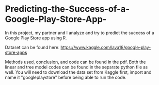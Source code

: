 # Predicting-the-Success-of-a-Google-Play-Store-App-

In this project, my partner and I analyze and try to predict the success of a Google Play Store app using R.

Dataset can be found here: https://www.kaggle.com/lava18/google-play-store-apps

Methods used, conclusion, and code can be found in the pdf. Both the linear and tree model codes can be found in the separate python file as well. You will need to download the data set from Kaggle first, import and name it "googleplaystore" before being able to run the code.
